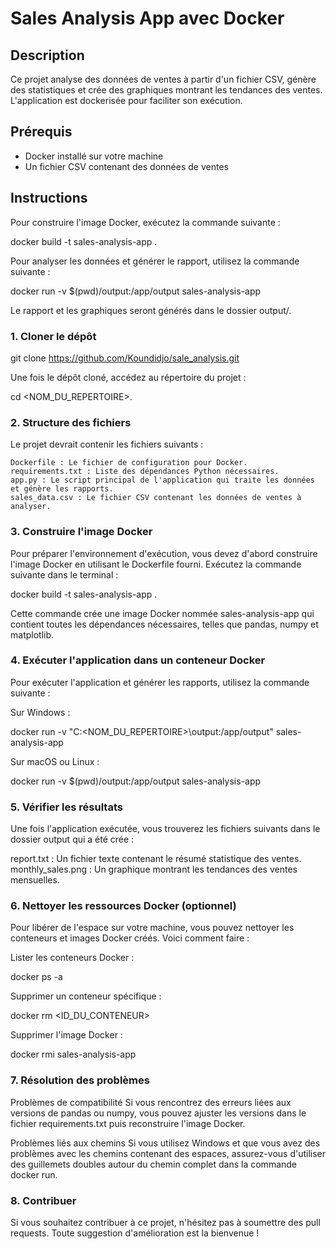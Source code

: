# Sales Analysis App avec Docker

## Description

Ce projet analyse des données de ventes à partir d'un fichier CSV, génère des statistiques et crée des graphiques montrant les tendances des ventes. L'application est dockerisée pour faciliter son exécution.

## Prérequis

- Docker installé sur votre machine
- Un fichier CSV contenant des données de ventes

## Instructions

Pour construire l'image Docker, exécutez la commande suivante :

docker build -t sales-analysis-app .

Pour analyser les données et générer le rapport, utilisez la commande suivante :

docker run -v $(pwd)/output:/app/output sales-analysis-app


Le rapport et les graphiques seront générés dans le dossier output/.

### 1. Cloner le dépôt


git clone https://github.com/Koundidjo/sale_analysis.git

Une fois le dépôt cloné, accédez au répertoire du projet :

cd <NOM_DU_REPERTOIRE>.


### 2. Structure des fichiers

Le projet devrait contenir les fichiers suivants :

    Dockerfile : Le fichier de configuration pour Docker.
    requirements.txt : Liste des dépendances Python nécessaires.
    app.py : Le script principal de l'application qui traite les données et génère les rapports.
    sales_data.csv : Le fichier CSV contenant les données de ventes à analyser.
    
### 3. Construire l'image Docker
Pour préparer l'environnement d'exécution, vous devez d'abord construire l'image Docker en utilisant le Dockerfile fourni. Exécutez la commande suivante dans le terminal :

docker build -t sales-analysis-app .

Cette commande crée une image Docker nommée sales-analysis-app qui contient toutes les dépendances nécessaires, telles que pandas, numpy et matplotlib.

### 4. Exécuter l'application dans un conteneur Docker

Pour exécuter l'application et générer les rapports, utilisez la commande suivante :

Sur Windows :

docker run -v "C:\<NOM_DU_REPERTOIRE>\output:/app/output" sales-analysis-app

Sur macOS ou Linux :

docker run -v $(pwd)/output:/app/output sales-analysis-app

### 5. Vérifier les résultats

Une fois l'application exécutée, vous trouverez les fichiers suivants dans le dossier output qui a été crée  :

report.txt : Un fichier texte contenant le résumé statistique des ventes.
monthly_sales.png : Un graphique montrant les tendances des ventes mensuelles.

### 6. Nettoyer les ressources Docker (optionnel)
Pour libérer de l'espace sur votre machine, vous pouvez nettoyer les conteneurs et images Docker créés. Voici comment faire :

Lister les conteneurs Docker :

docker ps -a

Supprimer un conteneur spécifique :

docker rm <ID_DU_CONTENEUR>

Supprimer l'image Docker :

docker rmi sales-analysis-app

### 7. Résolution des problèmes
Problèmes de compatibilité
Si vous rencontrez des erreurs liées aux versions de pandas ou numpy, vous pouvez ajuster les versions dans le fichier requirements.txt puis reconstruire l'image Docker.

Problèmes liés aux chemins
Si vous utilisez Windows et que vous avez des problèmes avec les chemins contenant des espaces, assurez-vous d'utiliser des guillemets doubles autour du chemin complet dans la commande docker run.

### 8. Contribuer
Si vous souhaitez contribuer à ce projet, n'hésitez pas à soumettre des pull requests. Toute suggestion d'amélioration est la bienvenue !



